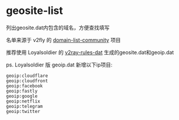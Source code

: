 # geosite-list
列出geosite.dat内包含的域名，方便查找填写

名单来源于 v2fly 的 [domain-list-community](https://github.com/v2fly/domain-list-community) 项目

推荐使用 Loyalsoldier 的 [v2ray-rules-dat](https://github.com/Loyalsoldier/v2ray-rules-dat) 生成的geosite.dat和geoip.dat

ps. Loyalsoldier 版 geoip.dat 新增以下ip项目:

    geoip:cloudflare
    geoip:cloudfront
    geoip:facebook
    geoip:fastly
    geoip:google
    geoip:netflix
    geoip:telegram
    geoip:twitter
